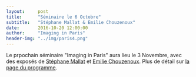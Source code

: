 ```yaml
---
layout:     post
title:      "Séminaire le 6 Octobre"
subtitle:   "Stéphane Mallat & Emilie Chouzenoux"
date:       2016-10-20 12:00:00
author:     "Imaging in Paris"
header-img: "../img/paris4.png"
---
```


Le prpochain séminaire "Imaging in Paris" aura lieu le 3 Novembre, avec des exposés de [Stéphane Mallat](https://www.di.ens.fr/~mallat/) et [Emilie Chouzenoux](http://www-syscom.univ-mlv.fr/~chouzeno/). Plus de détail sur [la page du programme](/next/).
